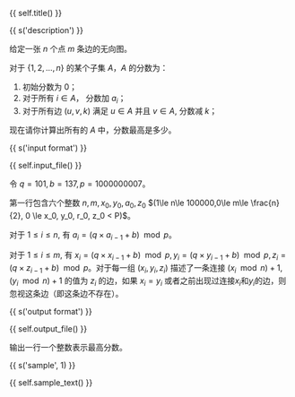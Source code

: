 {{ self.title() }}

{{ s('description') }}

给定一张 $n$ 个点 $m$ 条边的无向图。

对于 $\{1,2,\ldots,n\}$ 的某个子集 $A$，$A$ 的分数为：
1. 初始分数为 0；
2. 对于所有 $i\in A$， 分数加 $a_i$；
3. 对于所有边 $(u, v, k)$ 满足 $u\in A$ 并且 $v\in A$, 分数减 $k$；

现在请你计算出所有的 $A$ 中，分数最高是多少。 

{{ s('input format') }}

{{ self.input_file() }}

令 $q = 101, b = 137, p = 1000000007$。

第一行包含六个整数 $n, m, x_0, y_0, a_0, z_0$ $(1\le n\le 100000,0\le m\le \frac{n}{2}, 0 \le x_0, y_0, r_0, z_0 < P)$。

对于 $1 \le i \le n$, 有 $a_i = (q\times a_{i-1} + b)\mod p$。

对于 $1 \le i \le m$, 有 $x_i = (q\times x_{i-1} + b)\mod p,y_i = (q\times y_{i-1} + b)\mod p, z_i = (q\times z_{i-1} + b)\mod p$。对于每一组 $(x_i, y_i, z_i)$ 描述了一条连接 $(x_i\mod n)+1,(y_i\mod n)+1$ 的值为 $z_i$ 的边，如果 $x_i=y_i$ 或者之前出现过连接$x_i$和$y_i$的边，则忽视这条边（即这条边不存在）。

{{ s('output format') }}

{{ self.output_file() }}

输出一行一个整数表示最高分数。

{{ s('sample', 1) }}

{{ self.sample_text() }}
